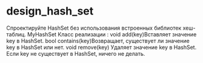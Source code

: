 # design_hash_set
Спроектируйте HashSet без использования встроенных библиотек хеш-таблиц. MyHashSet Класс реализации :  void add(key)Вставляет значение key в HashSet. bool contains(key)Возвращает, существует ли значение key в HashSet или нет. void remove(key) Удаляет значение key в HashSet. Если key не существует в HashSet, ничего не делать.
